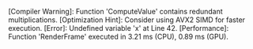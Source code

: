 [Compiler Warning]: Function 'ComputeValue' contains redundant multiplications.
[Optimization Hint]: Consider using AVX2 SIMD for faster execution.
[Error]: Undefined variable 'x' at Line 42.
[Performance]: Function 'RenderFrame' executed in 3.21 ms (CPU), 0.89 ms (GPU).
